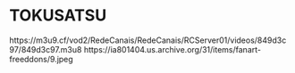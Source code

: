 # TOKUSATSU


<item>
<title>[COLOR silver][B]  BLACK KAMEN RIDER  [/COLOR][/B][COLOR yellow]  FULL HD  [B][/COLOR][/B]</title>
<link>https://m3u9.cf/vod2/RedeCanais/RedeCanais/RCServer01/videos/849d3c97/849d3c97.m3u8</link>
<thumbnail></thumbnail>
<fanart>https://ia801404.us.archive.org/31/items/fanart-freeddons/9.jpeg</fanart>
<info></info>
</item> 



